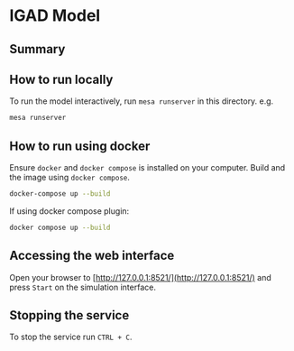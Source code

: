 # IGAD Model

## Summary

## How to run locally

To run the model interactively, run `mesa runserver` in this directory. e.g.

```bash
mesa runserver
```

## How to run using docker

Ensure `docker` and `docker compose` is installed on your computer. Build and the image using `docker compose`.  

```bash
docker-compose up --build
```

If using docker compose plugin:  

```bash
docker compose up --build
```

## Accessing the web interface
Open your browser to [http://127.0.0.1:8521/](http://127.0.0.1:8521/) and press `Start` on the simulation interface.  

## Stopping the service  

To stop the service run `CTRL + C`.  
